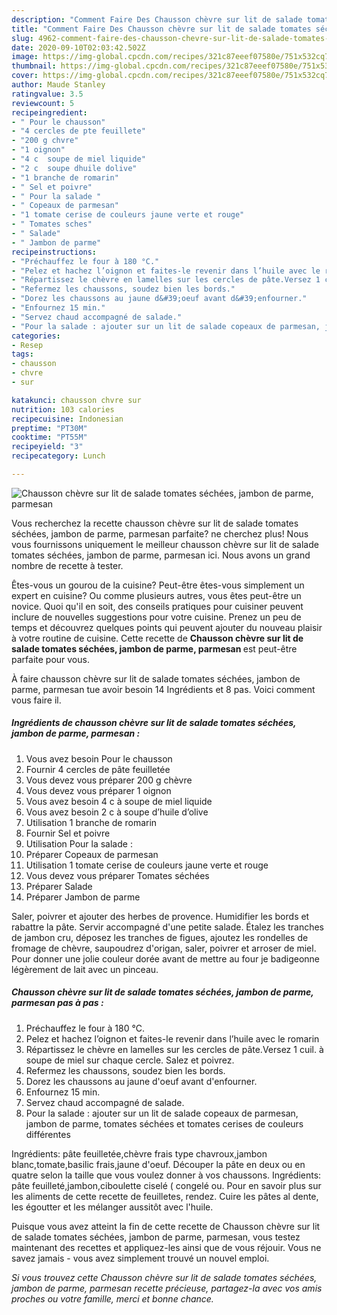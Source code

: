 ```yaml
---
description: "Comment Faire Des Chausson chèvre sur lit de salade tomates séchées, jambon de parme, parmesan"
title: "Comment Faire Des Chausson chèvre sur lit de salade tomates séchées, jambon de parme, parmesan"
slug: 4962-comment-faire-des-chausson-chevre-sur-lit-de-salade-tomates-sechees-jambon-de-parme-parmesan
date: 2020-09-10T02:03:42.502Z
image: https://img-global.cpcdn.com/recipes/321c87eeef07580e/751x532cq70/chausson-chevre-sur-lit-de-salade-tomates-sechees-jambon-de-parme-parmesan-photo-principale-de-la-recette.jpg
thumbnail: https://img-global.cpcdn.com/recipes/321c87eeef07580e/751x532cq70/chausson-chevre-sur-lit-de-salade-tomates-sechees-jambon-de-parme-parmesan-photo-principale-de-la-recette.jpg
cover: https://img-global.cpcdn.com/recipes/321c87eeef07580e/751x532cq70/chausson-chevre-sur-lit-de-salade-tomates-sechees-jambon-de-parme-parmesan-photo-principale-de-la-recette.jpg
author: Maude Stanley
ratingvalue: 3.5
reviewcount: 5
recipeingredient:
- " Pour le chausson"
- "4 cercles de pte feuillete"
- "200 g chvre"
- "1 oignon"
- "4 c  soupe de miel liquide"
- "2 c  soupe dhuile dolive"
- "1 branche de romarin"
- " Sel et poivre"
- " Pour la salade "
- " Copeaux de parmesan"
- "1 tomate cerise de couleurs jaune verte et rouge"
- " Tomates sches"
- " Salade"
- " Jambon de parme"
recipeinstructions:
- "Préchauffez le four à 180 °C."
- "Pelez et hachez l’oignon et faites-le revenir dans l’huile avec le romarin"
- "Répartissez le chèvre en lamelles sur les cercles de pâte.Versez 1 cuil. à soupe de miel sur chaque cercle. Salez et poivrez."
- "Refermez les chaussons, soudez bien les bords."
- "Dorez les chaussons au jaune d&#39;oeuf avant d&#39;enfourner."
- "Enfournez 15 min."
- "Servez chaud accompagné de salade."
- "Pour la salade : ajouter sur un lit de salade copeaux de parmesan, jambon de parme, tomates séchées et tomates cerises de couleurs différentes"
categories:
- Resep
tags:
- chausson
- chvre
- sur

katakunci: chausson chvre sur 
nutrition: 103 calories
recipecuisine: Indonesian
preptime: "PT30M"
cooktime: "PT55M"
recipeyield: "3"
recipecategory: Lunch

---
```



![Chausson chèvre sur lit de salade tomates séchées, jambon de parme, parmesan](https://img-global.cpcdn.com/recipes/321c87eeef07580e/751x532cq70/chausson-chevre-sur-lit-de-salade-tomates-sechees-jambon-de-parme-parmesan-photo-principale-de-la-recette.jpg)

Vous recherchez la recette chausson chèvre sur lit de salade tomates séchées, jambon de parme, parmesan parfaite? ne cherchez plus! Nous vous fournissons uniquement le meilleur chausson chèvre sur lit de salade tomates séchées, jambon de parme, parmesan ici. Nous avons un grand nombre de recette à tester.

Êtes-vous un gourou de la cuisine? Peut-être êtes-vous simplement un expert en cuisine? Ou comme plusieurs autres, vous êtes peut-être un novice. Quoi qu'il en soit, des conseils pratiques pour cuisiner peuvent inclure de nouvelles suggestions pour votre cuisine. Prenez un peu de temps et découvrez quelques points qui peuvent ajouter du nouveau plaisir à votre routine de cuisine. Cette recette de <strong> Chausson chèvre sur lit de salade tomates séchées, jambon de parme, parmesan </strong> est peut-être parfaite pour vous.

<!--inarticleads1-->

À faire chausson chèvre sur lit de salade tomates séchées, jambon de parme, parmesan tue avoir besoin 14 Ingrédients et 8 pas. Voici comment vous faire il.

##### Ingrédients de chausson chèvre sur lit de salade tomates séchées, jambon de parme, parmesan :

1. Vous avez besoin  Pour le chausson
1. Fournir 4 cercles de pâte feuilletée
1. Vous devez vous préparer 200 g chèvre
1. Vous devez vous préparer 1 oignon
1. Vous avez besoin 4 c à soupe de miel liquide
1. Vous avez besoin 2 c à soupe d’huile d’olive
1. Utilisation 1 branche de romarin
1. Fournir  Sel et poivre
1. Utilisation  Pour la salade :
1. Préparer  Copeaux de parmesan
1. Utilisation 1 tomate cerise de couleurs jaune verte et rouge
1. Vous devez vous préparer  Tomates séchées
1. Préparer  Salade
1. Préparer  Jambon de parme


Saler, poivrer et ajouter des herbes de provence. Humidifier les bords et rabattre la pâte. Servir accompagné d&#39;une petite salade. Étalez les tranches de jambon cru, déposez les tranches de figues, ajoutez les rondelles de fromage de chèvre, saupoudrez d&#39;origan, saler, poivrer et arroser de miel. Pour donner une jolie couleur dorée avant de mettre au four je badigeonne légèrement de lait avec un pinceau. 

<!--inarticleads2-->

##### Chausson chèvre sur lit de salade tomates séchées, jambon de parme, parmesan pas à pas :

1. Préchauffez le four à 180 °C.
1. Pelez et hachez l’oignon et faites-le revenir dans l’huile avec le romarin
1. Répartissez le chèvre en lamelles sur les cercles de pâte.Versez 1 cuil. à soupe de miel sur chaque cercle. Salez et poivrez.
1. Refermez les chaussons, soudez bien les bords.
1. Dorez les chaussons au jaune d&#39;oeuf avant d&#39;enfourner.
1. Enfournez 15 min.
1. Servez chaud accompagné de salade.
1. Pour la salade : ajouter sur un lit de salade copeaux de parmesan, jambon de parme, tomates séchées et tomates cerises de couleurs différentes


Ingrédients: pâte feuilletée,chèvre frais type chavroux,jambon blanc,tomate,basilic frais,jaune d&#39;oeuf. Découper la pâte en deux ou en quatre selon la taille que vous voulez donner à vos chaussons. Ingrédients: pâte feuilleté,jambon,ciboulette ciselé ( congelé ou. Pour en savoir plus sur les aliments de cette recette de feuilletes, rendez. Cuire les pâtes al dente, les égoutter et les mélanger aussitôt avec l&#39;huile. 

<!--inarticleads1-->

<p>
Puisque vous avez atteint la fin de cette recette de Chausson chèvre sur lit de salade tomates séchées, jambon de parme, parmesan, vous testez maintenant des recettes et appliquez-les ainsi que de vous réjouir. Vous ne savez jamais - vous avez simplement trouvé un nouvel emploi.
</p>

<p>
<i>Si vous trouvez cette Chausson chèvre sur lit de salade tomates séchées, jambon de parme, parmesan recette précieuse, partagez-la avec vos amis proches ou votre famille, merci et bonne chance.</i>
</p>
